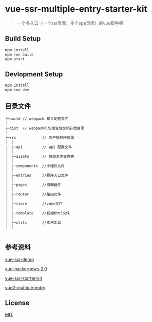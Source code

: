 # vue-ssr-multiple-entry-starter-kit

> 一个多入口（一个ssr页面，多个spa页面）的vue脚手架

## Build Setup

``` bash
npm install
npm run build
npm start
```

## Devlopment Setup

```bash
npm install
npm run dev
```
## 目录文件 

```
├─build // webpack 相关配置文件
│
├─dist  // webpack打包后生成文档存放目录
│  
├─src            // 客户端程序目录
│  │
│  ├─api         // api 配置文件
│  │
│  ├─assets      // 静态文件文件夹
│  │  
│  ├─components  //小组件文件
│  │
│  ├─entries     //程序入口文件
│  │
│  ├─pages       //页面组件
│  │
│  ├─router      //路由文件
│  │
│  ├─store       //vuex文件
│  │
│  ├─template    //初始html文件
│  │
│  ├─utils       //实用工具
│  │


```
## 参考资料

[vue-ssr-demo](https://github.com/yyx990803/vue-ssr-demo)

[vue-hackernews-2.0](https://github.com/vuejs/vue-hackernews-2.0)

[vue-ssr-starter-kit](https://github.com/doabit/vue-ssr-starter-kit)

[vue2-multiple-entry](https://github.com/lincenying/vue2-multiple-entry)

## License

[MIT](http://opensource.org/licenses/MIT)